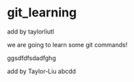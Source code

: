 # git_learning

add by taylorliutl

we are going to learn some git commands!

ggsdfdfsdadfghg

add by Taylor-Liu  abcdd
